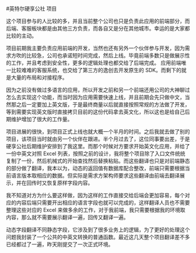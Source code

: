 #英特尔硬享公社 项目

这个项目参与的人比较的多，并且当前整个公司也只是负责此应用的前端部分，而后端、客服板块都是由其他三方负责，而各自又是分在其他城市。幸运的是大家都比较的主动。

项目前期我主要负责应用前端的开发，当然也还有另外一个伙伴参与开发，因为需求方吹的比较急，公司也承诺短时间完成，然后上线。毕竟前端多数只是做展示性的工作，并且考虑到安全性，更多的逻辑处理也都交给了后端完成。 应用前端唯一比较难难的客服系统，也交给了第三方的逸创去开发原生的 SDK。而剩下的就是大量的布局和对接程序。

因为之前没有做过多语言的应用，所以开发之前和另一个前端还用公司的大神聊过怎么去实现这个功能，而当时因为应用需要快速上线，并且前期会先只做中文，当然那之后一定要加上英文版，于是最终商量以后就直接按照常规的方法做了开发，等到需要实现英文版时直接拷贝目前的这份代码拿去英文化，所以这也是给自己后期维护增加了很大的工作量。

项目进展的很快，到项目正式上线也就大概一个半月的时间。之后我就去做了别的项目，该项目当时就由另一个伙伴在跟进。半个月过去了，这位同事要出差，于是硬享公社后期维护安排到了我这里。而那个时候对方要求开始英文化应用，并给了一份中英文对照 Excel 列表，按照之前的设计，我将整个项目除了入口文件统统复制了一份，然后机械式的开始查找然后替换粘贴。而这些翻译也只是对前端静态的部分做了翻译，我本以为，动态的返回值有数据库配合整改，前端只需要根据当前语言版本取相应的数据。但实际是需求方架构师要求这些翻译由前端去翻译展示，并在回传时又恢复原样字段内容。

我不知道对方为什么要这样做，因为这样的工作直接交给后端会更加容易，每个对应的内容后端只需要开出相应的语言字段也就可以完成的，这样翻译人员也不需要整理这些对应的 Excel 来做多余的工作，对于我前端，我只需要根据我的环境取内容，那么就不需要展示翻译一遍，回传又翻译一遍。

动态字段翻译不同静态字段，它涉及到了很多业务上的逻辑，为了更好的处理这个问题我封装了一个公共的中英文转换的普通函数。最近这几天整个项目翻译差不多已经都过了一遍，昨天刚提交了一次正式环境。
